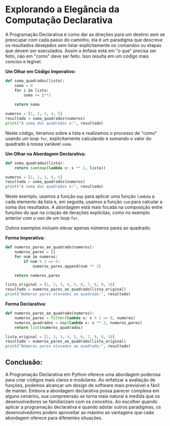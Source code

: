 # Explorando a Elegância da Computação Declarativa

A Programação Declarativa é como dar as direções para um destino sem se preocupar com cada passo do caminho, ela é um paradigma que descreve os resultados desejados sem listar explicitamente os comandos ou etapas que devem ser executados. Assim a ênfase está em "o que" precisa ser feito, não em "como" deve ser feito. Isso resulta em um código mais conciso e legível.

**Um Olhar em Código Imperativo:**
```python
def soma_quadrados(lista):
    soma = 0
    for i in lista:
        soma += i**2
    
    return soma

numeros = [1, 2, 3, 4, 5]
resultado = soma_quadrados(numeros)
print("A soma dos quadrados é:", resultado)
```

Neste código, iteramos sobre a lista e realizamos o processo de "como" usando um loop `for`, explicitamente calculando e somando o valor do quadrado à nossa variável `soma`.

**Um Olhar na Abordagem Declarativa:**
```python
def soma_quadrados(lista):
    return sum(map(lambda x: x ** 2, lista))

numeros = [1, 2, 3, 4, 5]
resultado = soma_quadrados(numeros)
print("A soma dos quadrados é:", resultado)
```

Neste exemplo, usamos a função `map` para aplicar uma função `lambda` a cada elemento da lista e, em seguida, usamos a função `sum` para calcular a soma dos resultados. A abordagem está mais focada na composição entre funções do que na criação de iterações explícitas, como no exemplo anterior com o uso de um loop `for`.

Outros exemplos incluem elevar apenas números pares ao quadrado.

**Forma Imperativa:**
```python
def numeros_pares_ao_quadrado(numeros):
    numeros_pares = []
    for num in numeros:
        if num % 2 == 0:
            numeros_pares.append(num ** 2)

    return numeros_pares

lista_original = [1, 2, 3, 4, 5, 6, 7, 8, 9, 10]
resultado = numeros_pares_ao_quadrado(lista_original)
print("Números pares elevados ao quadrado:", resultado)
```

**Forma Declarativa:**
```python
def numeros_pares_ao_quadrado(numeros):
    numeros_pares = filter(lambda x: x % 2 == 0, numeros)
    numeros_quadrados = map(lambda x: x ** 2, numeros_pares)
    return list(numeros_quadrados)

lista_original = [1, 2, 3, 4, 5, 6, 7, 8, 9, 10]
resultado = numeros_pares_ao_quadrado(lista_original)
print("Números pares elevados ao quadrado:", resultado)
```

## Conclusão:
A Programação Declarativa em Python oferece uma abordagem poderosa para criar códigos mais claros e modulares. Ao enfatizar a avaliação de funções, podemos alcançar um design de software mais previsível e fácil de manter. Embora a abordagem declarativa possa parecer complexa em alguns cenários, sua compreensão se torna mais natural à medida que os desenvolvedores se familiarizam com os conceitos. Ao escolher quando aplicar a programação declarativa e quando adotar outros paradigmas, os desenvolvedores podem aproveitar ao máximo as vantagens que cada abordagem oferece para diferentes situações.